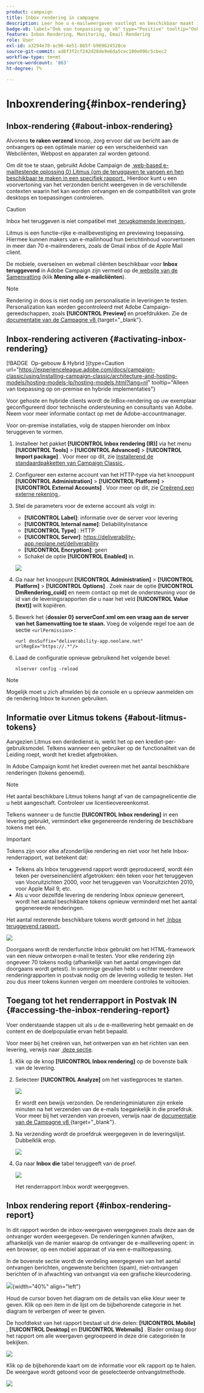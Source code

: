 ```yaml
---
product: campaign
title: Inbox rendering in campagne
description: Leer hoe u e-mailweergaven vastlegt en beschikbaar maakt in een speciaal rapport
badge-v8: label="Ook van toepassing op v8" type="Positive" tooltip="Ook van toepassing op campagne v8"
feature: Inbox Rendering, Monitoring, Email Rendering
role: User
exl-id: a3294e70-ac96-4e51-865f-b969624528ce
source-git-commit: ad6f3f2cf242d28de9e6da5cec100e096c5cbec2
workflow-type: tm+mt
source-wordcount: '863'
ht-degree: 7%

---
```


# Inboxrendering{#inbox-rendering}

## Inbox-rendering {#about-inbox-rendering}

Alvorens **te raken verzend** knoop, zorg ervoor dat uw bericht aan de ontvangers op een optimale manier op een verscheidenheid van Webcliënten, Webpost en apparaten zal worden getoond.

Om dit toe te staan, gebruikt Adobe Campaign de [&#x200B; web-based e-mailtestende oplossing 0&rbrace; Litmus &lbrace;om de teruggaven te vangen en hen beschikbaar te maken in een specifiek rapport. &#x200B;](https://litmus.com/email-testing) Hierdoor kunt u een voorvertoning van het verzonden bericht weergeven in de verschillende contexten waarin het kan worden ontvangen en de compatibiliteit van grote desktops en toepassingen controleren.

>[!CAUTION]
>Inbox het teruggeven is niet compatibel met [&#x200B; terugkomende leveringen &#x200B;](communication-channels.md#recurring-delivery).
>

Litmus is een functie-rijke e-mailbevestiging en previewing toepassing. Hiermee kunnen makers van e-mailinhoud hun berichtinhoud voorvertonen in meer dan 70 e-mailrenderers, zoals de Gmail inbox of de Apple Mail client.

De mobiele, overseinen en webmail cliënten beschikbaar voor **Inbox teruggevend** in Adobe Campaign zijn vermeld op de [&#x200B; website van de Samenvatting &#x200B;](https://litmus.com/email-testing) (klik **Mening alle e-mailcliënten**).

>[!NOTE]
>
>Rendering in doos is niet nodig om personalisatie in leveringen te testen. Personalization kan worden gecontroleerd met Adobe Campaign-gereedschappen, zoals **[!UICONTROL Preview]** en proefdrukken. Zie de [&#x200B; documentatie van de Campagne v8 &#x200B;](https://experienceleague.adobe.com/docs/campaign/campaign-v8/send/validate/preview-and-proof.html){target="_blank"}.

## Inbox-rendering activeren {#activating-inbox-rendering}

[!BADGE &#x200B; Op-gebouw &amp; Hybrid &#x200B;]{type=Caution url="https://experienceleague.adobe.com/docs/campaign-classic/using/installing-campaign-classic/architecture-and-hosting-models/hosting-models-lp/hosting-models.html?lang=nl" tooltip="Alleen van toepassing op on-premise en hybride implementaties"}

Voor gehoste en hybride clients wordt de InBox-rendering op uw exemplaar geconfigureerd door technische ondersteuning en consultants van Adobe. Neem voor meer informatie contact op met de Adobe-accountmanager.

Voor on-premise installaties, volg de stappen hieronder om Inbox teruggeven te vormen.

1. Installeer het pakket **[!UICONTROL Inbox rendering (IR)]** via het menu **[!UICONTROL Tools]** > **[!UICONTROL Advanced]** > **[!UICONTROL Import package]** . Voor meer op dit, zie [&#x200B; Installerend de standaardpakketten van Campaign Classic &#x200B;](../../installation/using/installing-campaign-standard-packages.md).
1. Configureer een externe account van het HTTP-type via het knooppunt **[!UICONTROL Administration]** > **[!UICONTROL Platform]** > **[!UICONTROL External Accounts]** . Voor meer op dit, zie [&#x200B; Creërend een externe rekening &#x200B;](../../installation/using/external-accounts.md#creating-an-external-account).
1. Stel de parameters voor de externe account als volgt in:
   * **[!UICONTROL Label]**: informatie over de server voor levering
   * **[!UICONTROL Internal name]**: DeliabilityInstance
   * **[!UICONTROL Type]** : HTTP
   * **[!UICONTROL Server]**: https://deliverability-app.neolane.net/deliverability
   * **[!UICONTROL Encryption]**: geen
   * Schakel de optie **[!UICONTROL Enabled]** in.

   ![](assets/s_tn_inbox_rendering_external-account.png)

1. Ga naar het knooppunt **[!UICONTROL Administration]** > **[!UICONTROL Platform]** > **[!UICONTROL Options]** . Zoek naar de optie **[!UICONTROL DmRendering_cuid]** en neem contact op met de ondersteuning voor de id van de leveringsrapporten die u naar het veld **[!UICONTROL Value (text)]** wilt kopiëren.
1. Bewerk het {**dossier 0} serverConf.xml om een vraag aan de server van het Samenvatting toe te staan.** Voeg de volgende regel toe aan de sectie `<urlPermission>` :

   ```
   <url dnsSuffix="deliverability-app.neolane.net" urlRegEx="https://.*"/>
   ```

1. Laad de configuratie opnieuw gebruikend het volgende bevel:

   ```
   nlserver config -reload
   ```

>[!NOTE]
>
>Mogelijk moet u zich afmelden bij de console en u opnieuw aanmelden om de rendering Inbox te kunnen gebruiken.

## Informatie over Litmus tokens {#about-litmus-tokens}

Aangezien Litmus een derdedienst is, werkt het op een krediet-per-gebruiksmodel. Telkens wanneer een gebruiker op de functionaliteit van de Leiding roept, wordt het krediet afgetrokken.

In Adobe Campaign komt het krediet overeen met het aantal beschikbare renderingen (tokens genoemd).

>[!NOTE]
>
>Het aantal beschikbare Litmus tokens hangt af van de campagnelicentie die u hebt aangeschaft. Controleer uw licentieovereenkomst.

Telkens wanneer u de functie **[!UICONTROL Inbox rendering]** in een levering gebruikt, vermindert elke gegenereerde rendering de beschikbare tokens met één.

>[!IMPORTANT]
>
>Tokens zijn voor elke afzonderlijke rendering en niet voor het hele Inbox-renderrapport, wat betekent dat:
>
>* Telkens als Inbox teruggevend rapport wordt geproduceerd, wordt één teken per overseinencliënt afgetrokken: één teken voor het teruggeven van Vooruitzichten 2000, voor het teruggeven van Vooruitzichten 2010, voor Apple Mail 9, etc.
>* Als u voor dezelfde levering de rendering Inbox opnieuw genereert, wordt het aantal beschikbare tokens opnieuw verminderd met het aantal gegenereerde renderingen.
>

Het aantal resterende beschikbare tokens wordt getoond in het [&#x200B; Inbox teruggevend rapport &#x200B;](#inbox-rendering-report).

![](assets/s_tn_inbox_rendering_tokens.png)

Doorgaans wordt de renderfunctie Inbox gebruikt om het HTML-framework van een nieuw ontworpen e-mail te testen. Voor elke rendering zijn ongeveer 70 tokens nodig (afhankelijk van het aantal omgevingen dat doorgaans wordt getest). In sommige gevallen hebt u echter meerdere renderingrapporten in postvak nodig om de levering volledig te testen. Het zou dus meer tokens kunnen vergen om meerdere controles te voltooien.

## Toegang tot het renderrapport in Postvak IN {#accessing-the-inbox-rendering-report}

Voer onderstaande stappen uit als u de e-maillevering hebt gemaakt en de content en de doelpopulatie ervan hebt bepaald.

Voor meer bij het creëren van, het ontwerpen van en het richten van een levering, verwijs naar [&#x200B; deze sectie &#x200B;](about-email-channel.md).

1. Klik op de knop **[!UICONTROL Inbox rendering]** op de bovenste balk van de levering.
1. Selecteer **[!UICONTROL Analyze]** om het vastlegproces te starten.

   ![](assets/s_tn_inbox_rendering_button.png)

   Er wordt een bewijs verzonden. De renderingminiaturen zijn enkele minuten na het verzenden van de e-mails toegankelijk in die proefdruk. Voor meer bij het verzenden van proeven, verwijs naar de [&#x200B; documentatie van de Campagne v8 &#x200B;](https://experienceleague.adobe.com/docs/campaign/campaign-v8/send/validate/preview-and-proof.html){target="_blank"}.

1. Na verzending wordt de proefdruk weergegeven in de leveringslijst. Dubbelklik erop.

   ![](assets/s_tn_inbox_rendering_delivery_list.png)

1. Ga naar **Inbox die** tabel teruggeeft van de proef.

   ![](assets/s_tn_inbox_rendering_tab.png)

   Het renderrapport Inbox wordt weergegeven.

## Inbox rendering report {#inbox-rendering-report}

In dit rapport worden de inbox-weergaven weergegeven zoals deze aan de ontvanger worden weergegeven. De renderingen kunnen afwijken, afhankelijk van de manier waarop de ontvanger de e-maillevering opent: in een browser, op een mobiel apparaat of via een e-mailtoepassing.

In de bovenste sectie wordt de verdeling weergegeven van het aantal ontvangen berichten, ongewenste berichten (spam), niet-ontvangen berichten of in afwachting van ontvangst via een grafische kleurcodering.

![](assets/s_tn_inbox_rendering_summary.png){width="40%" align="left"}

Houd de cursor boven het diagram om de details van elke kleur weer te geven. Klik op een item in de lijst om de bijbehorende categorie in het diagram te verbergen of weer te geven.

De hoofdtekst van het rapport bestaat uit drie delen: **[!UICONTROL Mobile]** , **[!UICONTROL Desktop]** en **[!UICONTROL Webmails]** . Blader omlaag door het rapport om alle weergaven gegroepeerd in deze drie categorieën te bekijken.

![](assets/s_tn_inbox_rendering_report.png)

Klik op de bijbehorende kaart om de informatie voor elk rapport op te halen. De weergave wordt getoond voor de geselecteerde ontvangstmethode.

![](assets/s_tn_inbox_rendering_example.png)
